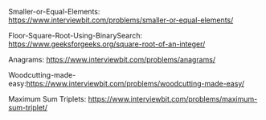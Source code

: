 Smaller-or-Equal-Elements: https://www.interviewbit.com/problems/smaller-or-equal-elements/

Floor-Square-Root-Using-BinarySearch: https://www.geeksforgeeks.org/square-root-of-an-integer/

Anagrams: https://www.interviewbit.com/problems/anagrams/

Woodcutting-made-easy:https://www.interviewbit.com/problems/woodcutting-made-easy/

Maximum Sum Triplets: https://www.interviewbit.com/problems/maximum-sum-triplet/
